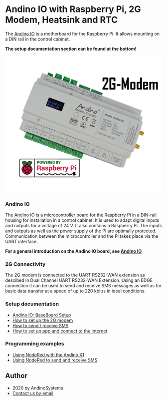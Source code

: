 Andino IO with Raspberry Pi, 2G Modem, Heatsink and RTC
======

The [Andino IO][1] is a motherboard for the Raspberry Pi. It allows mounting on a DIN rail in the control cabinet.

**The setup documentation section can be found at the bottom!**

![Andino IO - Raspberry Pi on DIN Rail](andino-io-2g-modem.png)  

### Andino IO
The [Andino IO][1] is a microcontroller board for the Raspberry Pi in a DIN-rail housing for installation in a control cabinet. It is used to adapt digital inputs and outputs for a voltage of 24 V. It also contains a Raspberry Pi. The inputs and outputs as well as the power supply of the Pi are optimally protected. Communication between the microcontroller and the Pi takes place via the UART interface.

**For a general introduction on the Andino IO board, see [Andino IO](../../)**

### 2G Connectivity
The 2G modem is connected to the UART RS232-WAN extension as descibed in Dual Channel UART RS232-WAN Extension. Using an EDGE connection it can be used to send and receive SMS messages as well as for basic data transfer at a speed of up to 220 kbit/s in ideal conditions.

### Setup documentation

- [Andino IO: BaseBoard Setup](../../BaseBoard)
- [How to set up the 2G modem](../../../Andino-Common/Extensions/2G-Modem-SIM800L)
- [How to send / receive SMS](../../../Andino-Common/Extensions/2G-Modem-SIM800L/sms)
- [How to set up ppp and connect to the internet](../../../Andino-Common/Extensions/2G-Modem-SIM800L/ppp)

### Programming examples

- [Using NodeRed with the Andino X1](../../../Andino-Common/src/NodeRed) 
- [Using NodeRed to send and receive SMS](../../../Andino-Common/src/NodeRed/AndinoSMS/node-red-contrib-andino-sms) 

Author
-----

* 2020 by AndinoSystems
* [Contact us by email](mailto:info@andino.systems)

[1]:https://andino.systems/andino-io/

